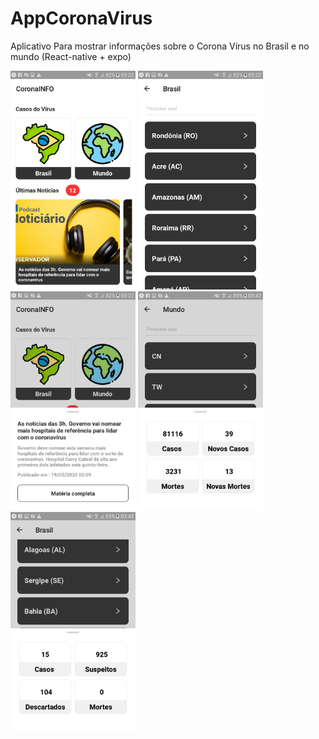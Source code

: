# AppCoronaVirus
Aplicativo Para mostrar informações sobre o Corona Vírus no Brasil e no mundo (React-native + expo)

<div>
  <div style="flex-direction: row">
    <div style="flex-direction: column">
      <img src="./telas/img1.jpeg" height="350px" width="200px"/>
      <img src="./telas/img2.jpeg" height="350px" width="200px"/>
      <img src="./telas/img3.jpeg" height="350px" width="200px"/>
      <img src="./telas/img4.jpeg" height="350px" width="200px"/>
      <img src="./telas/img5.jpeg" height="350px" width="200px"/>
    </div>
  </div>
</div>
